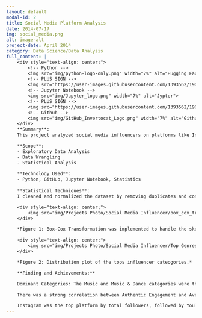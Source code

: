 ```yaml
---
layout: default
modal-id: 2
title: Social Media Platform Analysis
date: 2014-07-17
img: social_media.png
alt: image-alt
project-date: April 2014
category: Data Science/Data Analysis
full_content: |
    <div style="text-align: center;">
        <!-- Python -->
        <img src="img/python-logo-only.png" width="7%" alt="Hugging Face">
        <!-- PLUS SIGN -->
        <img src="https://user-images.githubusercontent.com/1393562/190876627-da2d09cb-5ca0-4480-8eb8-830bdc0ddf64.svg" width="7%" alt="Plus Sign">
        <!-- Jupyter Notebook -->
        <img src="img/Jupyter_logo.png" width="7%" alt="Jypter">
        <!-- PLUS SIGN -->
        <img src="https://user-images.githubusercontent.com/1393562/190876627-da2d09cb-5ca0-4480-8eb8-830bdc0ddf64.svg" width="7%" alt="Plus Sign">
        <!-- Github -->
        <img src="img/GitHub_Invertocat_Logo.png" width="7%" alt="Github">
    </div>
    **Summary**:
    This project analyzed social media influencers on platforms like Instagram, YouTube, and TikTok to understand engagement patterns and identify key factors contributing to influencer success. Using data from Kaggle, I focused on analyzing influencer categories, engagement metrics, and subscriber growth.

    **Scope**:
    - Exploratory Data Analysis
    - Data Wrangling
    - Statistical Analysis
    
    **Technology Used**:
    - Python, GitHub, Jupyter Notebook, Statistics
    
    **Statistical Techniques**:
    I cleaned and normalized the dataset by removing duplicates and converting values with abbreviations (e.g., 'M', 'K') into numeric formats. Applied Box-Cox Transformation to normalize skewed data distributions (*shown in figure 1*), improving the accuracy of correlation analysis and predictive modeling.

    <div style="text-align: center;">
        <img src="img/Projects Photo/Social Media Influencer/box_cox_transformation.png" alt="box-cox-transformation" style="max-width: 100%; height: auto;">
    </div>

    *Figure 1: Box-Cox Transformation was implemented to handle the skewed data distribution*

    <div style="text-align: center;">
        <img src="img/Projects Photo/Social Media Influencer/Top Genres.png" alt="top_genres" style="max-width: 100%; height: auto;">
    </div>

    *Figure 2: Distribution plot of the tops influencer cateogories.*

    **Finding and Achievements:**

    Dominant Categories: The Music and Music & Dance categories were the most popular (*shown in figure 2*), with Instagram and YouTube influencers in these categories having the highest total follower counts.

    There was a strong correlation between Authentic Engagement and Average Engagement on Instagram, indicating that influencers with high-quality interactions receive higher overall engagement.

    Instagram was the top platform by total followers, followed by YouTube and TikTok.
---
```

